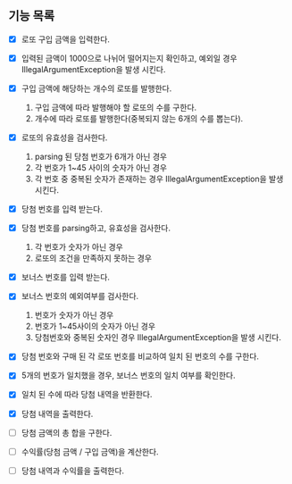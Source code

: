 ## 기능 목록

- [X]  로또 구입 금액을 입력한다.
- [X]  입력된 금액이 1000으로 나뉘어 떨어지는지 확인하고, 예외일 경우 IllegalArgumentException을 발생 시킨다.
- [X]  구입 금액에 해당하는 개수의 로또를 발행한다.
   1. 구입 금액에 따라 발행해야 할 로또의 수를 구한다.
   2. 개수에 따라 로또를 발행한다(중복되지 않는 6개의 수를 뽑는다).
- [X]  로또의 유효성을 검사한다.
   1. parsing 된 당첨 번호가 6개가 아닌 경우
   2. 각 번호가 1~45 사이의 숫자가 아닌 경우
   3. 각 번호 중 중복된 숫자가 존재하는 경우 IllegalArgumentException을 발생 시킨다.

- [X]  당첨 번호를 입력 받는다.
- [X]  당첨 번호를 parsing하고, 유효성을 검사한다.
   1. 각 번호가 숫자가 아닌 경우
   2. 로또의 조건을 만족하지 못하는 경우
- [X]  보너스 번호를 입력 받는다.
- [X]  보너스 번호의 예외여부를 검사한다. 
   1. 번호가 숫자가 아닌 경우
   2. 번호가 1~45사이의 숫자가 아닌 경우
   3. 당첨번호와 중복된 숫자인 경우 IllegalArgumentException을 발생 시킨다.
- [X]  당첨 번호와 구매 된 각 로또 번호를 비교하여 일치 된 번호의 수를 구한다.
- [X]  5개의 번호가 일치했을 경우, 보너스 번호의 일치 여부를 확인한다.
- [X]  일치 된 수에 따라 당첨 내역을 반환한다.
- [X]  당첨 내역을 출력한다.
- [ ]  당첨 금액의 총 합을 구한다.
- [ ]  수익률(당첨 금액 / 구입 금액)을 계산한다.
- [ ]  당첨 내역과 수익률을 출력한다.